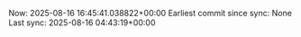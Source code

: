Now: 2025-08-16 16:45:41.038822+00:00 Earliest commit since sync: None Last sync: 2025-08-16 04:43:19+00:00
